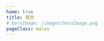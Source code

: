 ```yaml
---
home: true
title: 首页
# heroImage: /images/heroImage.png
pageClass: malou
---
```

<postList></postList>